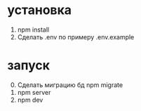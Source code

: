 # установка
1. npm install
2. Сделать .env по примеру .env.example
# запуск 
0. Сделать миграцию бд 
npm migrate
1. npm server
2. npm dev 
